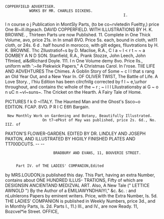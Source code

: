     COPPERFIELD ADVERTISER.
               WORKS BY MR. CHARLES DICKENS.
                                                          I.
  I n course o j Publication in MontSly Parts, (to be          co~rvletedin Fueltty,) price One 8l~ill.iltgeach.
           DAVID COPPERFIELD.
                           WITH ILLUSTRATIONS BY H. K. BROWNE.
                                 *,* Thirteen Parts ure now            Published.
                         11.
Complete in One Thick Volume, avo, price 21s. in                 In small 8VO. Price 5s. each, bound in cloth, wit11
   cloth, or 24s. 6 d . half hound in morocco, with                                 gilt edges,
   flluvtrations by H. K. BROWNE.                               Thc Zllustratiof~s by D. Maclise, R.A., C l a ~ l &lt; r t ~ ~ a
     DOMBEY A N D SON.                                             Stanfield, R.A., Prank Stozze, John Leech, John
                                                                   Tflmied, al&dRichard Doyle.
                        111.
I n One Volume demy 8vo. Price Ils., uniform with
              ':~lle Piekwick Papers,"
                                                               A Christmas Carol. In l'rose.
TIIE LIFE AND ADVEHTURES                                       The Chimes. A Goblin Story of Some ~ c l l that
                                                                                                          s
                                                      rang an Old Year Out, and a New Year In.
         OF OLIVER TWIST,                           The Battle of Life. A Love Story.
 *,* l'hiu Edition has been cilrcfnllg corrected by
f l ~ e,\urhor throughout, and contains thc wlhole of
the ~ r ; ~ i l l Lllustrationsby
                  ai              G ~ o n uC n
                                             ~vl~suns~.        The Cricket on the Hearth.                A Fairy Tale
                                                                   of Home.

  PICTURES f k 0 ~ITALY.                                       The Haunted Man and the Ghost's
     Ssco~o
          EDITION. FCAP.
                       8VO. P R I C E6fi                           Bargain.


     New Monthly Work on Gardening and Botany, Beautifully Illustrated.
                     On t7~ePkst of May was published, price 2s. 6d., No. IIZ. of

   PAXTON'S FLOWER-GARDEN.
                     EDITED BY DR. LINDLEY AND JOSEPH PAXTON,
                  AND ILLUSTRATED BY HIGIILY FINISHED PLATES AND TT700DCUTS.
                                         --   --

                          BRADBURY AND EVANS, 11, BOUVERIE STREET.


         Part IV. of THE LADIES' COMPANION,Edited
by MRS.LOUDON,is published this day. This Part, having an
extra Number, contains about ONE HUNDRED ILLUS-
TRATIONS, Fifty of which are DESIGNSIN ANCIENTAND
MEDIZVAL ART. Also,
                A New Tale (" LETTICE AWNOLD ")
By the Author of a EMILIAWYNDHAIYI,"      &c. &c. : and nLulnlerons
Papers by eminent writers.
                 Price, with the Extra Number, Is. 5d.
      THE LADIES' COMPANION is published in Weekly
Numbers, price 3d., and in Monthly Parts, Is. 2d. Parts I., 11.)
III., and IV., are now Ready.
          11, Bozcvel*ie Street.
    OFFICE,
